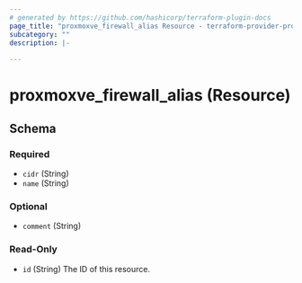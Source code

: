 ```yaml
---
# generated by https://github.com/hashicorp/terraform-plugin-docs
page_title: "proxmoxve_firewall_alias Resource - terraform-provider-proxmoxve"
subcategory: ""
description: |-
  
---
```


# proxmoxve_firewall_alias (Resource)





<!-- schema generated by tfplugindocs -->
## Schema

### Required

- `cidr` (String)
- `name` (String)

### Optional

- `comment` (String)

### Read-Only

- `id` (String) The ID of this resource.


